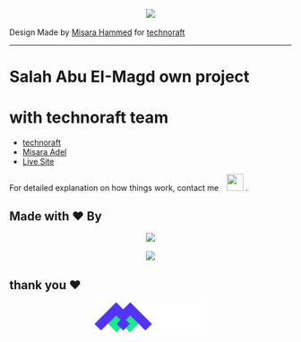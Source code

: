 
<p align="center"><a href="https://misaraadel.github.io/carvers/" target="_blank"><img src="https://misaraadel.github.io/carvers/assets/images/logo/logo.webp" width="400"></a></p>

Design Made by [Misara Hammed](https://github.com/misaraadel) for [technoraft](https://technoraft.com/)

----------

# Salah Abu EI-Magd own project

# with technoraft team 

- [technoraft](https://technoraft.com/)
- [Misara Adel](https://github.com/misaraadel)
- [Live Site](https://misaraadel.github.io/carvers/)

For detailed explanation on how things work, contact me  <a href="https://api.whatsapp.com/send?phone=201007425819"><img src="https://cdn-icons-png.flaticon.com/512/733/733585.png" style=" object-fit: contain;margin-left: 10px;" width="30px" height="30px" /></a> .


## Made with ♥ By
<p align="center"><a href="https://technoraft.com/" target="_blank"><img src="https://technoraft.com/wp-content/uploads/2022/01/logo-04-1536x483.png" width="200"></a></p>

<p align="center"><a href="https://github.com/misaraadel" target="_blank"><img src="https://avatars.githubusercontent.com/u/41232116?v=4" width="200"></a></p>


## thank you ♥

<p align="center"><a href="https://github.com/misaraadel" target="_blank"><img src="https://github.com/misaraadel/sonbola/blob/main/misara_logo.svg" width="200"></a></p>